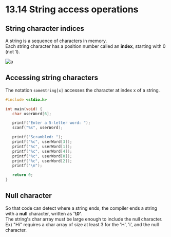 # 13.14 String access operations

## String character indices
A string is a sequence of characters in memory.   
Each string character has a position number called an **index**, starting with 0 (not 1).   

![a](https://github.com/ijaejun1025/CIS224-Computer_Architecture/assets/154036705/a85f271d-de77-45eb-abeb-108ac5998a5c)

## Accessing string characters
The notation ``someString[x]`` accesses the character at index x of a string.   

```c
#include <stdio.h>

int main(void) {
   char userWord[6];

   printf("Enter a 5-letter word: ");
   scanf("%s", userWord);

   printf("Scrambled: ");
   printf("%c", userWord[3]);
   printf("%c", userWord[1]);
   printf("%c", userWord[4]);
   printf("%c", userWord[0]);
   printf("%c", userWord[2]);
   printf("\n");

   return 0;
}
```

## Null character
So that code can detect where a string ends, the compiler ends a string with a **null** character, written as **'\0'**.    
The string's char array must be large enough to include the null character.   
Ex) "Hi" requires a char array of size at least 3 for the 'H', 'i', and the null character.   









